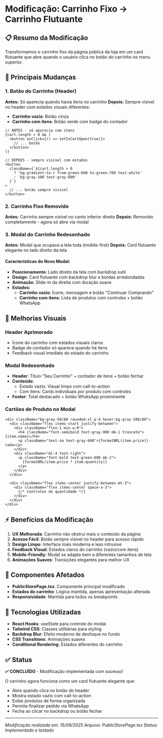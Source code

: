 # Modificação: Carrinho Fixo → Carrinho Flutuante

## 📋 **Resumo da Modificação**

Transformamos o carrinho fixo da página pública da loja em um card flutuante que abre quando o usuário clica no botão do carrinho no menu superior.

## 🔄 **Principais Mudanças**

### 1. **Botão do Carrinho (Header)**
**Antes:** Só aparecia quando havia itens no carrinho
**Depois:** Sempre visível no header com estados visuais diferentes:
- **Carrinho vazio**: Botão cinza
- **Carrinho com itens**: Botão verde com badge do contador

```tsx
// ANTES - só aparecia com itens
{cart.length > 0 && (
  <button onClick={() => setIsCartOpen(true)}>
    // ... botão
  </button>
)}

// DEPOIS - sempre visível com estados
<button
  className={`${cart.length > 0 
    ? 'bg-gradient-to-r from-green-600 to-green-700 text-white' 
    : 'bg-gray-100 text-gray-600'
  }`}
>
  // ... botão sempre visível
</button>
```

### 2. **Carrinho Fixo Removido**
**Antes:** Carrinho sempre visível no canto inferior direito
**Depois:** Removido completamente - agora só abre via modal

### 3. **Modal do Carrinho Redesenhado**
**Antes:** Modal que ocupava a tela toda (mobile-first)
**Depois:** Card flutuante elegante no lado direito da tela

#### Características do Novo Modal:
- **Posicionamento**: Lado direito da tela com backdrop sutil
- **Design**: Card flutuante com backdrop blur e bordas arredondadas
- **Animação**: Slide-in da direita com duração suave
- **Estados**:
  - **Carrinho vazio**: Ícone, mensagem e botão "Continuar Comprando"
  - **Carrinho com itens**: Lista de produtos com controles + botão WhatsApp

## 🎨 **Melhorias Visuais**

### **Header Aprimorado**
- Ícone do carrinho com estados visuais claros
- Badge de contador só aparece quando há itens
- Feedback visual imediato do estado do carrinho

### **Modal Redesenhado**
- **Header**: Título "Seu Carrinho" + contador de itens + botão fechar
- **Conteúdo**: 
  - Estado vazio: Visual limpo com call-to-action
  - Com itens: Cards individuais por produto com controles
- **Footer**: Total destacado + botão WhatsApp proeminente

### **Cartões de Produto no Modal**
```tsx
<div className="bg-gray-50/80 rounded-xl p-4 hover:bg-gray-100/80">
  <div className="flex items-start justify-between">
    <div className="flex-1 min-w-0">
      <h4 className="font-semibold text-gray-900 mb-1 truncate">{item.name}</h4>
      <p className="text-sm text-gray-600">{formatBRL(item.price)} cada</p>
    </div>
    <div className="ml-4 text-right">
      <p className="font-bold text-green-600 mb-2">
        {formatBRL(item.price * item.quantity)}
      </p>
    </div>
  </div>
  
  <div className="flex items-center justify-between mt-3">
    <div className="flex items-center space-x-3">
      {/* Controles de quantidade */}
    </div>
  </div>
</div>
```

## ⚡ **Benefícios da Modificação**

1. **UX Melhorada**: Carrinho não obstrui mais o conteúdo da página
2. **Acesso Fácil**: Botão sempre visível no header para acesso rápido
3. **Design Limpo**: Interface mais moderna e less intrusive
4. **Feedback Visual**: Estados claros do carrinho (vazio/com itens)
5. **Mobile-Friendly**: Modal se adapta bem a diferentes tamanhos de tela
6. **Animações Suaves**: Transições elegantes para melhor UX

## 🧩 **Componentes Afetados**

- **PublicStorePage.tsx**: Componente principal modificado
- **Estados do carrinho**: Lógica mantida, apenas apresentação alterada
- **Responsividade**: Mantida para todos os breakpoints

## 🔧 **Tecnologias Utilizadas**

- **React Hooks**: useState para controle do modal
- **Tailwind CSS**: Classes utilitárias para styling
- **Backdrop Blur**: Efeito moderno de desfoque no fundo
- **CSS Transitions**: Animações suaves
- **Conditional Rendering**: Estados diferentes do carrinho

## ✅ **Status**

**✅ CONCLUÍDO** - Modificação implementada com sucesso!

O carrinho agora funciona como um card flutuante elegante que:
- Abre quando clica no botão do header
- Mostra estado vazio com call-to-action
- Exibe produtos de forma organizada
- Permite finalizar pedido via WhatsApp
- Fecha ao clicar no backdrop ou botão fechar

---

*Modificação realizada em: 15/09/2025*
*Arquivo: PublicStorePage.tsx*
*Status: Implementado e testado*
